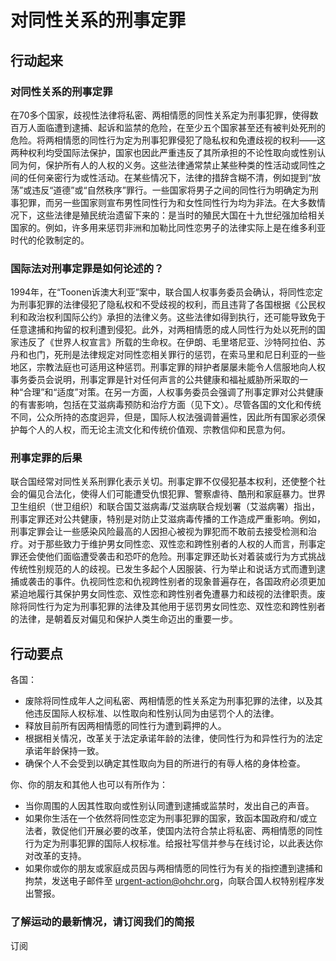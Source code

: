 # 对同性关系的刑事定罪

## 行动起来

### **对同性关系的刑事定罪**

在70多个国家，歧视性法律将私密、两相情愿的同性关系定为刑事犯罪，使得数百万人面临遭到逮捕、起诉和监禁的危险，在至少五个国家甚至还有被判处死刑的危险。将两相情愿的同性行为定为刑事犯罪侵犯了隐私权和免遭歧视的权利——这两种权利均受国际法保护，国家也因此严重违反了其所承担的不论性取向或性别认同为何，保护所有人的人权的义务。这些法律通常禁止某些种类的性活动或同性之间的任何亲密行为或性活动。在某些情况下，法律的措辞含糊不清，例如提到“放荡”或违反“道德”或“自然秩序”罪行。一些国家将男子之间的同性行为明确定为刑事犯罪，而另一些国家则宣布男性同性行为和女性同性行为均为非法。在大多数情况下，这些法律是殖民统治遗留下来的：是当时的殖民大国在十九世纪强加给相关国家的。例如，许多用来惩罚非洲和加勒比同性恋男子的法律实际上是在维多利亚时代的伦敦制定的。

### **国际法对刑事定罪是如何论述的？**

1994年，在“Toonen诉澳大利亚”案中，联合国人权事务委员会确认，将同性恋定为刑事犯罪的法律侵犯了隐私权和不受歧视的权利，而且违背了各国根据《公民权利和政治权利国际公约》承担的法律义务。这些法律如得到执行，还可能导致免于任意逮捕和拘留的权利遭到侵犯。此外，对两相情愿的成人同性行为处以死刑的国家违反了《世界人权宣言》所载的生命权。在伊朗、毛里塔尼亚、沙特阿拉伯、苏丹和也门，死刑是法律规定对同性恋相关罪行的惩罚，在索马里和尼日利亚的一些地区，宗教法庭也可适用这种惩罚。刑事定罪的辩护者屡屡未能令人信服地向人权事务委员会说明，刑事定罪是针对任何声言的公共健康和福祉威胁所采取的一种“合理”和“适度”对策。在另一方面，人权事务委员会强调了刑事定罪对公共健康的有害影响，包括在艾滋病毒预防和治疗方面（见下文）。尽管各国的文化和传统不同，公众所持的态度迥异，但是，国际人权法强调普遍性，因此所有国家必须保护每个人的人权，而无论主流文化和传统价值观、宗教信仰和民意为何。

### **刑事定罪的后果**

联合国经常对同性关系刑罪化表示关切。刑事定罪不仅侵犯基本权利，还使整个社会的偏见合法化，使得人们可能遭受仇恨犯罪、警察虐待、酷刑和家庭暴力。世界卫生组织（世卫组织）和联合国艾滋病毒/艾滋病联合规划署（艾滋病署）指出，刑事定罪还对公共健康，特别是对防止艾滋病毒传播的工作造成严重影响。例如，刑事定罪会让一些感染风险最高的人因担心被视为罪犯而不敢前去接受检测和治疗。对于那些致力于维护男女同性恋、双性恋和跨性别者的人权的人而言，刑事定罪还会使他们面临遭受袭击和恐吓的危险。刑事定罪还助长对着装或行为方式挑战传统性别规范的人的歧视。已发生多起个人因服装、行为举止和说话方式而遭到逮捕或袭击的事件。仇视同性恋和仇视跨性别者的现象普遍存在，各国政府必须更加紧迫地履行其保护男女同性恋、双性恋和跨性别者免遭暴力和歧视的法律职责。废除将同性行为定为刑事犯罪的法律及其他用于惩罚男女同性恋、双性恋和跨性别者的法律，是朝着反对偏见和保护人类生命迈出的重要一步。

## 行动要点

各国：

- 废除将同性成年人之间私密、两相情愿的性关系定为刑事犯罪的法律，以及其他违反国际人权标准、以性取向和性别认同为由惩罚个人的法律。
- 释放目前所有因两相情愿的同性行为遭到羁押的人。
- 根据相关情况，改革关于法定承诺年龄的法律，使同性行为和异性行为的法定承诺年龄保持一致。
- 确保个人不会受到以确定其性取向为目的所进行的有辱人格的身体检查。

你、你的朋友和其他人也可以有所作为：

- 当你周围的人因其性取向或性别认同遭到逮捕或监禁时，发出自己的声音。
- 如果你生活在一个依然将同性恋定为刑事犯罪的国家，致函本国政府和/或立法者，敦促他们开展必要的改革，使国内法符合禁止将私密、两相情愿的同性行为定为刑事犯罪的国际人权标准。给报社写信并参与在线讨论，以此表达你对改革的支持。
- 如果你或你的朋友或家庭成员因与两相情愿的同性行为有关的指控遭到逮捕和拘禁，发送电子邮件至 [urgent-action@ohchr.org](mailto:urgent-action@ohchr.org)，向联合国人权特别程序发出警报。

### 了解运动的最新情况，请订阅我们的简报

订阅
<!-- tcd_original_link https://www.unfe.org/zh/es/know-the-facts/challenges-solutions/criminalization -->

